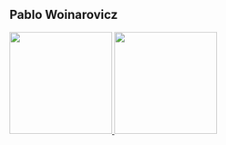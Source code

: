 ## Pablo Woinarovicz


<div>
  <a href="https://beacons.ai/pablovicz">
   <img height="180em" src="https://github-readme-stats.vercel.app/api?username=pablovicz&show_icons=true&theme=dracula&incclude_all_commits=true&count_private=true"/>
    <img height="180em" src="https://github-readme-stats.vercel.app/api/top-langs/?username=pablovicz&layout=compact&theme=dracula"/>
</div>



